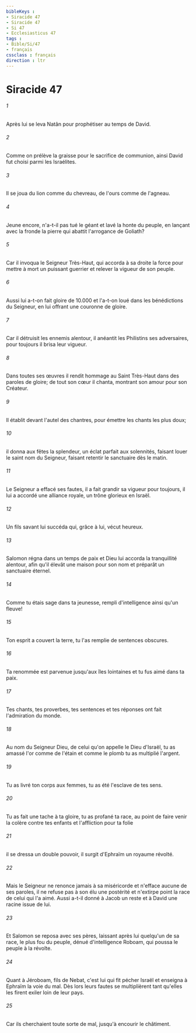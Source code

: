 ```yaml
---
bibleKeys : 
- Siracide 47
- Siracide 47
- Si 47
- Ecclesiasticus 47
tags : 
- Bible/Si/47
- français
cssclass : français
direction : ltr
---
```


# Siracide 47

###### 1
Après lui se leva Natân pour prophétiser au temps de David.
###### 2
Comme on prélève la graisse pour le sacrifice de communion, ainsi David fut choisi parmi les Israélites.
###### 3
Il se joua du lion comme du chevreau, de l'ours comme de l'agneau.
###### 4
Jeune encore, n'a-t-il pas tué le géant et lavé la honte du peuple, en lançant avec la fronde la pierre qui abattit l'arrogance de Goliath?
###### 5
Car il invoqua le Seigneur Très-Haut, qui accorda à sa droite la force pour mettre à mort un puissant guerrier et relever la vigueur de son peuple.
###### 6
Aussi lui a-t-on fait gloire de 10.000 et l'a-t-on loué dans les bénédictions du Seigneur, en lui offrant une couronne de gloire.
###### 7
Car il détruisit les ennemis alentour, il anéantit les Philistins ses adversaires, pour toujours il brisa leur vigueur.
###### 8
Dans toutes ses œuvres il rendit hommage au Saint Très-Haut dans des paroles de gloire; de tout son cœur il chanta, montrant son amour pour son Créateur.
###### 9
Il établit devant l'autel des chantres, pour émettre les chants les plus doux;
###### 10
il donna aux fêtes la splendeur, un éclat parfait aux solennités, faisant louer le saint nom du Seigneur, faisant retentir le sanctuaire dès le matin.
###### 11
Le Seigneur a effacé ses fautes, il a fait grandir sa vigueur pour toujours, il lui a accordé une alliance royale, un trône glorieux en Israël.
###### 12
Un fils savant lui succéda qui, grâce à lui, vécut heureux.
###### 13
Salomon régna dans un temps de paix et Dieu lui accorda la tranquillité alentour, afin qu'il élevât une maison pour son nom et préparât un sanctuaire éternel.
###### 14
Comme tu étais sage dans ta jeunesse, rempli d'intelligence ainsi qu'un fleuve!
###### 15
Ton esprit a couvert la terre, tu l'as remplie de sentences obscures.
###### 16
Ta renommée est parvenue jusqu'aux îles lointaines et tu fus aimé dans ta paix.
###### 17
Tes chants, tes proverbes, tes sentences et tes réponses ont fait l'admiration du monde.
###### 18
Au nom du Seigneur Dieu, de celui qu'on appelle le Dieu d'Israël, tu as amassé l'or comme de l'étain et comme le plomb tu as multiplié l'argent.
###### 19
Tu as livré ton corps aux femmes, tu as été l'esclave de tes sens.
###### 20
Tu as fait une tache à ta gloire, tu as profané ta race, au point de faire venir la colère contre tes enfants et l'affliction pour ta folie
###### 21
il se dressa un double pouvoir, il surgit d'Ephraïm un royaume révolté.
###### 22
Mais le Seigneur ne renonce jamais à sa miséricorde et n'efface aucune de ses paroles, il ne refuse pas à son élu une postérité et n'extirpe point la race de celui qui l'a aimé. Aussi a-t-il donné à Jacob un reste et à David une racine issue de lui.
###### 23
Et Salomon se reposa avec ses pères, laissant après lui quelqu'un de sa race, le plus fou du peuple, dénué d'intelligence Roboam, qui poussa le peuple à la révolte.
###### 24
Quant à Jéroboam, fils de Nebat, c'est lui qui fit pécher Israël et enseigna à Ephraïm la voie du mal. Dès lors leurs fautes se multiplièrent tant qu'elles les firent exiler loin de leur pays.
###### 25
Car ils cherchaient toute sorte de mal, jusqu'à encourir le châtiment.
